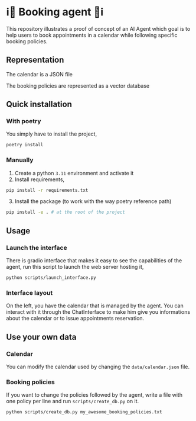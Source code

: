 # ℹ️🔗 Booking agent 🔗ℹ️

This repository illustrates a proof of concept of an AI Agent which goal is to help users to book appointments in a calendar while following specific booking policies.

## Representation
The calendar is a JSON file

The booking policies are represented as a vector database

## Quick installation

### With poetry
You simply have to install the project,
```bash
poetry install
```

### Manually
1. Create a python `3.11` environment and activate it
2. Install requirements,
```bash
pip install -r requirements.txt
```
3. Install the package (to work with the way poetry reference path)
```bash
pip install -e . # at the root of the project
```

## Usage

### Launch the interface

There is gradio interface that makes it easy to see the capabilities of the agent, run this script to launch the web server hosting it,
```bash
python scripts/launch_interface.py
```

### Interface layout

On the left, you have the calendar that is managed by the agent.
You can interact with it through the ChatInterface to make him give you 
informations about the calendar or to issue appointments reservation.

## Use your own data

### Calendar
You can modify the calendar used by changing the `data/calendar.json` file.

### Booking policies
If you want to change the policies followed by the agent, write a file with one
policy per line and run `scripts/create_db.py` on it.

```
python scripts/create_db.py my_awesome_booking_policies.txt
```
